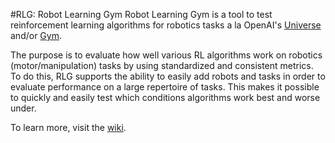 #RLG: Robot Learning Gym
Robot Learning Gym is a tool to test reinforcement learning algorithms for robotics tasks a la OpenAI's [Universe](https://universe.openai.com/) and/or [Gym](https://gym.openai.com).

The purpose is to evaluate how well various RL algorithms work on robotics (motor/manipulation) tasks by using standardized and consistent metrics.
To do this, RLG supports the ability to easily add robots and tasks in order to evaluate performance on a large repertoire of tasks. This makes it possible to quickly and easily test which conditions algorithms work best and worse under.

To learn more, visit the [wiki](https://github.com/ashwinreddy/rlg/wiki).
